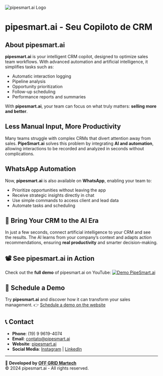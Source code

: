 ![pipesmart.ai Logo](https://pipesmart.ai/wp-content/uploads/2024/11/pipesamart.logo_.png)

# pipesmart.ai - Seu Copiloto de CRM

## About pipesmart.ai
**pipesmart.ai** is your intelligent CRM copilot, designed to optimize sales team workflows. With advanced automation and artificial intelligence, it simplifies tasks such as:

- Automatic interaction logging
- Pipeline analysis
- Opportunity prioritization
- Follow-up scheduling
- Performance reports and summaries

With **pipesmart.ai**, your team can focus on what truly matters: **selling more and better**.

## Less Manual Input, More Productivity
Many teams struggle with complex CRMs that divert attention away from sales. **PipeSmart.ai** solves this problem by integrating **AI and automation**, allowing interactions to be recorded and analyzed in seconds without complications.

## WhatsApp Automation
Now, **pipesmart.ai** is also available on **WhatsApp**, enabling your team to:

- Prioritize opportunities without leaving the app
- Receive strategic insights directly in chat
- Use simple commands to access client and lead data
- Automate tasks and scheduling

## 🚀 Bring Your CRM to the AI Era
In just a few seconds, connect artificial intelligence to your CRM and see the results. The AI learns from your company’s context and adapts action recommendations, ensuring **real productivity** and smarter decision-making.

## 📽️ See pipesmart.ai in Action
Check out the **full demo** of pipesmart.ai on YouTube:
[![Demo PipeSmart.ai](https://img.youtube.com/vi/V8sxhxG2i4Q/0.jpg)](https://youtu.be/V8sxhxG2i4Q)

## 🔗 Schedule a Demo
Try **pipesmart.ai** and discover how it can transform your sales management.
👉 [Schedule a demo on the website](https://pipesmart.ai)

## 📞 Contact
- **Phone**: (19) 9 9619-4074
- **Email**: contato@pipesmart.ai
- **Website**: [pipesmart.ai](https://pipesmart.ai)
- **Social Media**: [Instagram](#) | [LinkedIn](#)

---

📌 **Developed by [OFF GRID Martech](https://offgridmartech.com.br)**  
© 2024 pipesmart.ai - All rights reserved.
